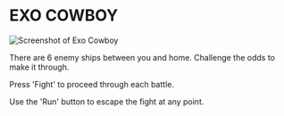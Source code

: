 # EXO COWBOY

![Screenshot of Exo Cowboy](https://i.imgur.com/RRFmnKE.png "Exo Cowboy")

There are 6 enemy ships between you and home. Challenge the odds to make it through.

Press 'Fight' to proceed through each battle.

Use the 'Run' button to escape the fight at any point.

